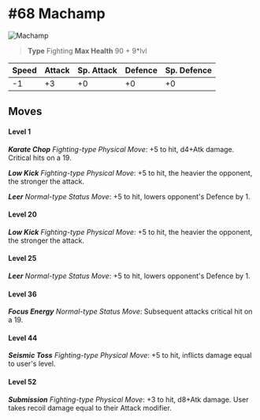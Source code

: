 # #68 Machamp


![Machamp](https://img.pokemondb.net/sprites/home/normal/1x/machamp.png)

> **Type** Fighting
> **Max Health** 90 + 9\*lvl

| Speed | Attack | Sp. Attack | Defence | Sp. Defence |
| ----- | ------ | ---------- | ------- | ----------- |
| -1 | +3 | +0 | +0 | +0 |

## Moves
#### Level 1

***Karate Chop** Fighting-type Physical Move*: +5 to hit, d4+Atk damage. Critical hits on a 19.

***Low Kick** Fighting-type Physical Move*: +5 to hit, the heavier the opponent, the stronger the attack.

***Leer** Normal-type Status Move*: +5 to hit, lowers opponent's Defence by 1.
#### Level 20

***Low Kick** Fighting-type Physical Move*: +5 to hit, the heavier the opponent, the stronger the attack.
#### Level 25

***Leer** Normal-type Status Move*: +5 to hit, lowers opponent's Defence by 1.
#### Level 36

***Focus Energy** Normal-type Status Move*: Subsequent attacks critical hit on a 19.
#### Level 44

***Seismic Toss** Fighting-type Physical Move*: +5 to hit, inflicts damage equal to user's level.
#### Level 52

***Submission** Fighting-type Physical Move*: +3 to hit, d8+Atk damage. User takes recoil damage equal to their Attack modifier.

